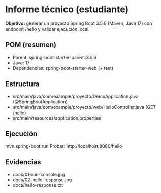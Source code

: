 ﻿# Informe técnico (estudiante)

**Objetivo:** generar un proyecto Spring Boot 3.5.6 (Maven, Java 17) con endpoint /hello y validar ejecución local.

## POM (resumen)
- Parent: spring-boot-starter-parent:3.5.6
- Java: 17
- Dependencias: spring-boot-starter-web (+ test)

## Estructura
- src/main/java/com/example/proyecto/DemoApplication.java (@SpringBootApplication)
- src/main/java/com/example/proyecto/web/HelloController.java (GET /hello)
- src/main/resources/application.properties

## Ejecución
mvn spring-boot:run
Probar: http://localhost:8080/hello

## Evidencias
- docs/01-run-console.jpg
- docs/02-hello-response.jpg
- docs/hello-response.txt
